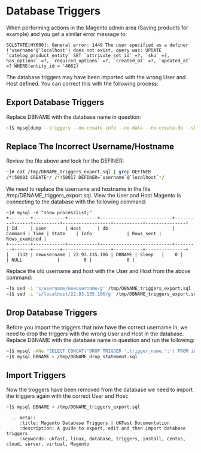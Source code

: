# Database Triggers

When performing actions in the Magento admin area (Saving products for example) and you get a similar error message to:

```console
SQLSTATE[HY000]: General error: 1449 The user specified as a definer ('username'@'localhost') does not exist, query was: UPDATE `catelog_product_entity` SET `attrivute_set_id` =?, `sku` =?, has_options` =?, `required_options` =?, `created_at` =?, `updated_at` =? WHERE(entity_id = '4062)
```

The database triggers may have been imported with the wrong User and Host defined. You can correct this with the following process:

## Export Database Triggers

Replace DBNAME with the database name in question:
```bash
~]$ mysqldump --triggers --no-create-info --no-data --no-create-db --skip-opt DBNAME > /tmp/DBNAME_triggers_export.sql
```

## Replace The Incorrect Username/Hostname

Review the file above and look for the DEFINER:

```bash 
~]# cat /tmp/DBNAME_triggers_export.sql | grep DEFINER
/*!50003 CREATE*/ /*!50017 DEFINER=`username`@`localhost`*/
```
We need to replace the username and hostname in the file /tmp/DBNAME_triggers_export.sql. View the User and Host Magento is connecting to the database with the following command:

```console
~]# mysql -e "show processlist;"
+--------+------------+-----------+---------------------------+---------+------+----------+------------------+-----------+---------------+
| Id     | User       | Host      | db                        | Command | Time | State    | Info             | Rows_sent | Rows_examined |
+--------+------------+-----------+---------------------------+---------+------+----------+------------------+-----------+---------------+
|   1132 | newusername | 22.93.135.106 | DBNAME | Sleep   |    0 |          | NULL             |         0 |             0 |
```

Replace the old username and host with the User and Host from the above command:

```bash
~]$ sed -i 's/username/newusername/g' /tmp/DBNAME_triggers_export.sql
~]$ sed -i 's/localhost/22.93.135.106/g' /tmp/DBNAME_triggers_export.sql
```

## Drop Database Triggers

Before you import the triggers that now have the correct username in, we need to drop the triggers with the wrong User and Host in the database. Replace DBNAME with the database name in question and run the following:

```bash
~]$ mysql -ANe "SELECT CONCAT('DROP TRIGGER ',trigger_name,';') FROM information_schema.triggers WHERE trigger_schema = 'DBNAME';" | sed s'/\|//g' > /tmp/DBNAME_drop_statement.sql
~]$ mysql DBNAME < /tmp/DBNAME_drop_statement.sql
```

## Import Triggers

Now the troggers have been removed from the database we need to import the triggers again with the correct User and Host:

```bash
~]$ mysql DBNAME < /tmp/DBNAME_triggers_export.sql
```

```eval_rst
  .. meta::
     :title: Magento Database Triggers | UKFast Documentation
     :description: A guide to export, edit and then import database triggers
     :keywords: ukfast, linux, database, triggers, install, centos, cloud, server, virtual, Magento

